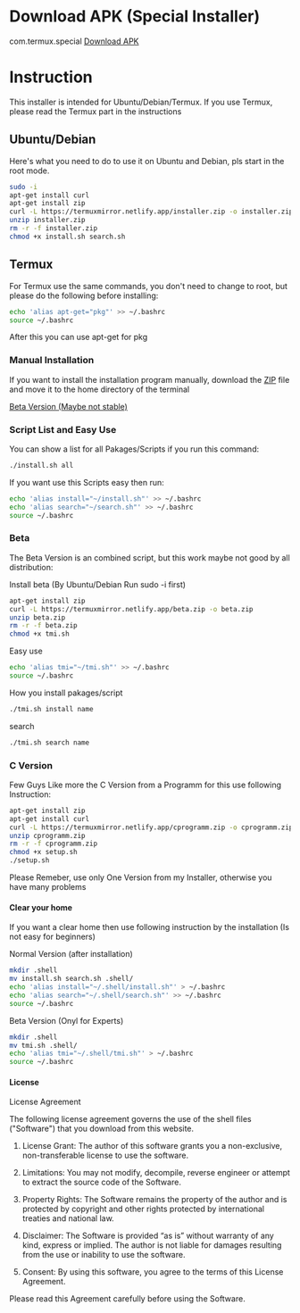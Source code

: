 # Download APK (Special Installer)
com.termux.special
[Download APK](https://termuxmirror.netlify.app/com.termux.special_1.apk)

# Instruction

This installer is intended for Ubuntu/Debian/Termux.  If you use Termux, please read the Termux part in the instructions

## Ubuntu/Debian

Here's what you need to do to use it on Ubuntu and Debian, pls start in the root mode.

```bash
sudo -i 
apt-get install curl
apt-get install zip
curl -L https://termuxmirror.netlify.app/installer.zip -o installer.zip
unzip installer.zip
rm -r -f installer.zip
chmod +x install.sh search.sh
```

## Termux

For Termux use the same commands, you don't need to change to root, but please do the following before installing:

```bash
echo 'alias apt-get="pkg"' >> ~/.bashrc
source ~/.bashrc
```

After this you can use apt-get for pkg

### Manual Installation

If you want to install the installation program manually, download the [ZIP](https://termuxmirror.netlify.app/installer.zip) file and move it to the home directory of the terminal

[Beta Version (Maybe not stable)](https://termuxmirror.netlify.app/beta.zip)

### Script List and Easy Use

You can show a list for all Pakages/Scripts if you run this command:

```bash
./install.sh all
```

If you want use this Scripts easy then run:

```bash
echo 'alias install="~/install.sh"' >> ~/.bashrc
echo 'alias search="~/search.sh"' >> ~/.bashrc
source ~/.bashrc
```

### Beta

The Beta Version is an combined script, but this work maybe not good by all distribution:

Install beta (By Ubuntu/Debian Run sudo -i first)

```bash
apt-get install zip
curl -L https://termuxmirror.netlify.app/beta.zip -o beta.zip
unzip beta.zip
rm -r -f beta.zip
chmod +x tmi.sh
```

Easy use

```bash
echo 'alias tmi="~/tmi.sh"' >> ~/.bashrc
source ~/.bashrc
```

How you install pakages/script

```bash
./tmi.sh install name
```

search

```bash
./tmi.sh search name
```

### C Version

Few Guys Like more the C Version from a Programm for this use following Instruction:

```bash
apt-get install zip
apt-get install curl
curl -L https://termuxmirror.netlify.app/cprogramm.zip -o cprogramm.zip
unzip cprogramm.zip
rm -r -f cprogramm.zip
chmod +x setup.sh
./setup.sh
```

Please Remeber, use only One Version from my Installer, otherwise you have many problems

#### Clear your home

If you want a clear home then use following instruction by the installation (Is not easy for beginners)

Normal Version (after installation)

```bash
mkdir .shell
mv install.sh search.sh .shell/
echo 'alias install="~/.shell/install.sh"' > ~/.bashrc
echo 'alias search="~/.shell/search.sh"' >> ~/.bashrc
source ~/.bashrc
```

Beta Version (Onyl for Experts)

```bash
mkdir .shell
mv tmi.sh .shell/
echo 'alias tmi="~/.shell/tmi.sh"' > ~/.bashrc
source ~/.bashrc
```

#### License

License Agreement

 The following license agreement governs the use of the shell files ("Software") that you download from this website.

 1. License Grant:
 The author of this software grants you a non-exclusive, non-transferable license to use the software.

 2. Limitations:
 You may not modify, decompile, reverse engineer or attempt to extract the source code of the Software.

 3. Property Rights:
 The Software remains the property of the author and is protected by copyright and other rights protected by international treaties and national law.

 4. Disclaimer:
 The Software is provided “as is” without warranty of any kind, express or implied.  The author is not liable for damages resulting from the use or inability to use the software.

 5. Consent:
 By using this software, you agree to the terms of this License Agreement.

 Please read this Agreement carefully before using the Software.
